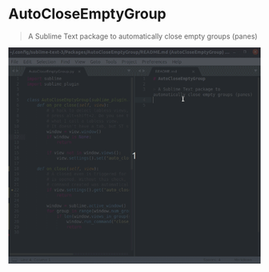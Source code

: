 # AutoCloseEmptyGroup

> A Sublime Text package to automatically close empty groups (panes)

![demo of auto close empty group](demo.gif)